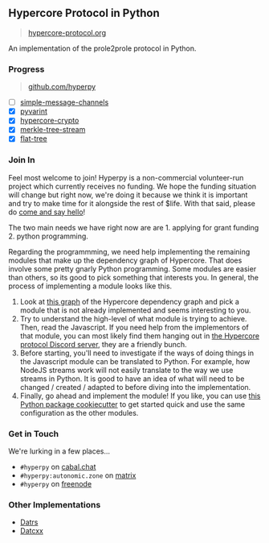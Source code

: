 ## Hypercore Protocol in Python

> [hypercore-protocol.org](https://hypercore-protocol.org)

An implementation of the prole2prole protocol in Python.

### Progress

> [github.com/hyperpy](https://github.com/hyperpy)

- [ ] [simple-message-channels](https://github.com/Hyperpy/simple-message-channels)
- [x] [pyvarint](https://github.com/Hyperpy/pyvarint)
- [x] [hypercore-crypto](https://github.com/Hyperpy/hypercore-crypto)
- [x] [merkle-tree-stream](https://github.com/Hyperpy/merkle-tree-stream)
- [x] [flat-tree](https://github.com/Hyperpy/flat-tree)

### Join In

Feel most welcome to join! Hyperpy is a non-commercial volunteer-run project
which currently receives no funding. We hope the funding situation will change
but right now, we're doing it because we think it is important and try to make
time for it alongside the rest of \$life. With that said, please do [come and
say hello](#get-in-touch)!

The two main needs we have right now are are 1. applying for grant funding 2.
python programming.

Regarding the programmming, we need help implementing the remaining modules
that make up the dependency graph of Hypercore. That does involve some pretty
gnarly Python programming. Some modules are easier than others, so its good to
pick something that interests you. In general, the process of implementing a
module looks like this.

1. Look at [this graph](https://datcxx.github.io/hypercore.svg) of the
   Hypercore dependency graph and pick a module that is not already implemented
   and seems interesting to you.
1. Try to understand the high-level of what module is trying to achieve. Then,
   read the Javascript. If you need help from the implementors of that module,
   you can most likely find them hanging out in [the Hypercore protocol Discord
   server](https://discord.com/invite/ga5hxGf), they are a friendly bunch.
1. Before starting, you'll need to investigate if the ways of doing things in
   the Javascript module can be translated to Python. For example, how NodeJS
   streams work will not easily translate to the way we use streams in Python.
   It is good to have an idea of what will need to be changed / created /
   adapted to before diving into the implementation.
1. Finally, go ahead and implement the module! If you like, you can use [this
   Python package
   cookiecutter](https://git.autonomic.zone/decentral1se/pypkgtemplate) to get
   started quick and use the same configuration as the other modules.

### Get in Touch

We're lurking in a few places...

- `#hyperpy` on [cabal.chat](https://cabal.chat/)
- `#hyperpy:autonomic.zone` on [matrix](https://riot.im/app/)
- `#hyperpy` on [freenode](https://webchat.freenode.net/)

### Other Implementations

- [Datrs](https://github.com/datrs/)
- [Datcxx](https://datcxx.github.io/)
